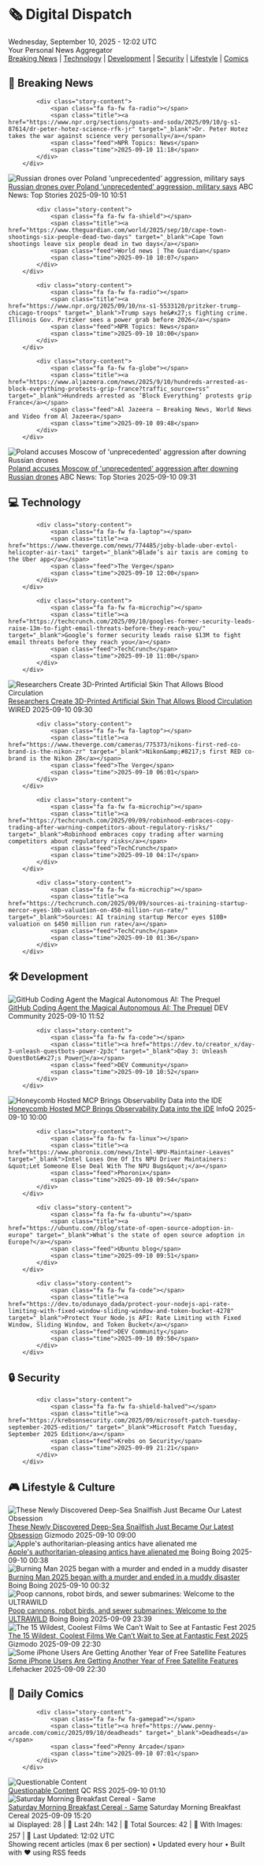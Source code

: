 <!-- Processing 54 RSS feeds at 2025-09-10 12:02:29 UTC -->
<!-- Processing: Poorly Drawn Lines -->
<!-- Processing: Cyanide & Happiness -->
<!-- Processing: Girl Genius -->
<!-- Processing: Dinosaur Comics -->
<!-- Processing: CNN Breaking News -->
<!-- Processing: BBC World News -->
<!-- Processing: BBC Breaking News -->
<!-- Processing: NPR News -->
<!-- Processing: Reuters Top News -->
<!-- Processing: ABC News Breaking -->
<!-- Processing: The Verge -->
<!-- Processing: Ars Technica -->
<!-- Processing: O'Reilly Radar -->
<!-- Processing: Hacker News -->
<!-- Processing: Dev.to -->
<!-- Processing: It's FOSS -->
<!-- Processing: DistroWatch -->
<!-- Processing: Red Hat Blog -->
<!-- Processing: Ubuntu Blog -->
<!-- Processing: GitHub Blog -->
<!-- Processing: InfoQ -->
<!-- Processing: The Pragmatic Engineer -->
<!-- Processing: Schneier on Security -->
<!-- Generated 4 new posts out of 23 feeds processed -->
<div class="newspaper-header">
    <h1 class="newspaper-title">🗞️ Digital Dispatch</h1>
    <div class="newspaper-date">Wednesday, September 10, 2025 - 12:02 UTC</div>
    <div class="newspaper-subtitle">Your Personal News Aggregator</div>
</div>

<div class="newspaper-nav">
    <a href="#breaking">Breaking News</a> |
    <a href="#tech">Technology</a> |
    <a href="#dev">Development</a> |
    <a href="#security">Security</a> |
    <a href="#lifestyle">Lifestyle</a> |
    <a href="#webcomics">Comics</a>
</div>

<div class="news-section breaking-news" id="breaking">
<h2 class="section-header">🚨 Breaking News</h2>
<div class="stories-container">
<div class="story">
            
            <div class="story-content">
                <span class="fa fa-fw fa-radio"></span>
                <span class="title"><a href="https://www.npr.org/sections/goats-and-soda/2025/09/10/g-s1-87614/dr-peter-hotez-science-rfk-jr" target="_blank">Dr. Peter Hotez takes the war against science very personally</a></span>
                <span class="feed">NPR Topics: News</span>
                <span class="time">2025-09-10 11:18</span>
            </div>
        </div>
<div class="story">
            <img src="https://s.abcnews.com/images/International/poland-main_1757499248990_hpMain_4x3t_384.jpg" alt="Russian drones over Poland &#x27;unprecedented&#x27; aggression, military says" class="story-image" loading="lazy" onerror="this.style.display='none'">
            <div class="story-content">
                <span class="fa fa-fw fa-tv"></span>
                <span class="title"><a href="https://abcnews.go.com/International/poland-airspace-repeatedly-violated-drone-type-objects-amid/story?id=125422386" target="_blank">Russian drones over Poland &#x27;unprecedented&#x27; aggression, military says</a></span>
                <span class="feed">ABC News: Top Stories</span>
                <span class="time">2025-09-10 10:51</span>
            </div>
        </div>
<div class="story">
            
            <div class="story-content">
                <span class="fa fa-fw fa-shield"></span>
                <span class="title"><a href="https://www.theguardian.com/world/2025/sep/10/cape-town-shootings-six-people-dead-two-days" target="_blank">Cape Town shootings leave six people dead in two days</a></span>
                <span class="feed">World news | The Guardian</span>
                <span class="time">2025-09-10 10:07</span>
            </div>
        </div>
<div class="story">
            
            <div class="story-content">
                <span class="fa fa-fw fa-radio"></span>
                <span class="title"><a href="https://www.npr.org/2025/09/10/nx-s1-5533120/pritzker-trump-chicago-troops" target="_blank">Trump says he&#x27;s fighting crime. Illinois Gov. Pritzker sees a power grab before 2026</a></span>
                <span class="feed">NPR Topics: News</span>
                <span class="time">2025-09-10 10:00</span>
            </div>
        </div>
<div class="story">
            
            <div class="story-content">
                <span class="fa fa-fw fa-globe"></span>
                <span class="title"><a href="https://www.aljazeera.com/news/2025/9/10/hundreds-arrested-as-block-everything-protests-grip-france?traffic_source=rss" target="_blank">Hundreds arrested as ‘Block Everything’ protests grip France</a></span>
                <span class="feed">Al Jazeera – Breaking News, World News and Video from Al Jazeera</span>
                <span class="time">2025-09-10 09:48</span>
            </div>
        </div>
<div class="story">
            <img src="https://s.abcnews.com/images/International/GettyImages-595081313_1757475972603_hpMain_4x3t_384.jpg" alt="Poland accuses Moscow of &#x27;unprecedented&#x27; aggression after downing Russian drones" class="story-image" loading="lazy" onerror="this.style.display='none'">
            <div class="story-content">
                <span class="fa fa-fw fa-tv"></span>
                <span class="title"><a href="https://abcnews.go.com/International/poland-airspace-repeatedly-violated-drone-type-objects-amid/story?id=125422386" target="_blank">Poland accuses Moscow of &#x27;unprecedented&#x27; aggression after downing Russian drones</a></span>
                <span class="feed">ABC News: Top Stories</span>
                <span class="time">2025-09-10 09:31</span>
            </div>
        </div>
</div>
</div>
<div class="news-section tech-news" id="tech">
<h2 class="section-header">💻 Technology</h2>
<div class="stories-container">
<div class="story">
            
            <div class="story-content">
                <span class="fa fa-fw fa-laptop"></span>
                <span class="title"><a href="https://www.theverge.com/news/774485/joby-blade-uber-evtol-helicopter-air-taxi" target="_blank">Blade’s air taxis are coming to the Uber app</a></span>
                <span class="feed">The Verge</span>
                <span class="time">2025-09-10 12:00</span>
            </div>
        </div>
<div class="story">
            
            <div class="story-content">
                <span class="fa fa-fw fa-microchip"></span>
                <span class="title"><a href="https://techcrunch.com/2025/09/10/googles-former-security-leads-raise-13m-to-fight-email-threats-before-they-reach-you/" target="_blank">Google’s former security leads raise $13M to fight email threats before they reach you</a></span>
                <span class="feed">TechCrunch</span>
                <span class="time">2025-09-10 11:00</span>
            </div>
        </div>
<div class="story">
            <img src="https://media.wired.com/photos/68bade91fdb5bd3fec4ecb07/master/pass/Daniel+Aili-Johan+Junker-2025-LiU-5136.jpeg" alt="Researchers Create 3D-Printed Artificial Skin That Allows Blood Circulation" class="story-image" loading="lazy" onerror="this.style.display='none'">
            <div class="story-content">
                <span class="fa fa-fw fa-bolt"></span>
                <span class="title"><a href="https://www.wired.com/story/researchers-create-3d-printed-artificial-skin-that-allows-blood-circulation/" target="_blank">Researchers Create 3D-Printed Artificial Skin That Allows Blood Circulation</a></span>
                <span class="feed">WIRED</span>
                <span class="time">2025-09-10 09:30</span>
            </div>
        </div>
<div class="story">
            
            <div class="story-content">
                <span class="fa fa-fw fa-laptop"></span>
                <span class="title"><a href="https://www.theverge.com/cameras/775373/nikons-first-red-co-brand-is-the-nikon-zr" target="_blank">Nikon&amp;#8217;s first RED co-brand is the Nikon ZR</a></span>
                <span class="feed">The Verge</span>
                <span class="time">2025-09-10 06:01</span>
            </div>
        </div>
<div class="story">
            
            <div class="story-content">
                <span class="fa fa-fw fa-microchip"></span>
                <span class="title"><a href="https://techcrunch.com/2025/09/09/robinhood-embraces-copy-trading-after-warning-competitors-about-regulatory-risks/" target="_blank">Robinhood embraces copy trading after warning competitors about regulatory risks</a></span>
                <span class="feed">TechCrunch</span>
                <span class="time">2025-09-10 04:17</span>
            </div>
        </div>
<div class="story">
            
            <div class="story-content">
                <span class="fa fa-fw fa-microchip"></span>
                <span class="title"><a href="https://techcrunch.com/2025/09/09/sources-ai-training-startup-mercor-eyes-10b-valuation-on-450-million-run-rate/" target="_blank">Sources: AI training startup Mercor eyes $10B+ valuation on $450 million run rate</a></span>
                <span class="feed">TechCrunch</span>
                <span class="time">2025-09-10 01:36</span>
            </div>
        </div>
</div>
</div>
<div class="news-section dev-news" id="dev">
<h2 class="section-header">🛠️ Development</h2>
<div class="stories-container">
<div class="story">
            <img src="https://media2.dev.to/dynamic/image/width=800%2Cheight=%2Cfit=scale-down%2Cgravity=auto%2Cformat=auto/https%3A%2F%2Fdev-to-uploads.s3.amazonaws.com%2Fuploads%2Farticles%2Fa896t6c60qv8ri6ltm40.png" alt="GitHub Coding Agent the Magical Autonomous AI: The Prequel" class="story-image" loading="lazy" onerror="this.style.display='none'">
            <div class="story-content">
                <span class="fa fa-fw fa-code"></span>
                <span class="title"><a href="https://dev.to/anchildress1/github-coding-agent-the-magical-autonomous-ai-the-prequel-4h11" target="_blank">GitHub Coding Agent the Magical Autonomous AI: The Prequel</a></span>
                <span class="feed">DEV Community</span>
                <span class="time">2025-09-10 11:52</span>
            </div>
        </div>
<div class="story">
            
            <div class="story-content">
                <span class="fa fa-fw fa-code"></span>
                <span class="title"><a href="https://dev.to/creator_x/day-3-unleash-questbots-power-2p3c" target="_blank">Day 3: Unleash QuestBot&#x27;s Power🎯</a></span>
                <span class="feed">DEV Community</span>
                <span class="time">2025-09-10 10:52</span>
            </div>
        </div>
<div class="story">
            <img src="https://res.infoq.com/news/2025/09/honeycomb-hosted-mcp/en/headerimage/header-1757190377363.jpeg" alt="Honeycomb Hosted MCP Brings Observability Data into the IDE" class="story-image" loading="lazy" onerror="this.style.display='none'">
            <div class="story-content">
                <span class="fa fa-fw fa-info-circle"></span>
                <span class="title"><a href="https://www.infoq.com/news/2025/09/honeycomb-hosted-mcp/?utm_campaign=infoq_content&utm_source=infoq&utm_medium=feed&utm_term=global" target="_blank">Honeycomb Hosted MCP Brings Observability Data into the IDE</a></span>
                <span class="feed">InfoQ</span>
                <span class="time">2025-09-10 10:00</span>
            </div>
        </div>
<div class="story">
            
            <div class="story-content">
                <span class="fa fa-fw fa-linux"></span>
                <span class="title"><a href="https://www.phoronix.com/news/Intel-NPU-Maintainer-Leaves" target="_blank">Intel Loses One Of Its NPU Driver Maintainers: &quot;Let Someone Else Deal With The NPU Bugs&quot;</a></span>
                <span class="feed">Phoronix</span>
                <span class="time">2025-09-10 09:54</span>
            </div>
        </div>
<div class="story">
            
            <div class="story-content">
                <span class="fa fa-fw fa-ubuntu"></span>
                <span class="title"><a href="https://ubuntu.com//blog/state-of-open-source-adoption-in-europe" target="_blank">What’s the state of open source adoption in Europe?</a></span>
                <span class="feed">Ubuntu blog</span>
                <span class="time">2025-09-10 09:51</span>
            </div>
        </div>
<div class="story">
            
            <div class="story-content">
                <span class="fa fa-fw fa-code"></span>
                <span class="title"><a href="https://dev.to/odunayo_dada/protect-your-nodejs-api-rate-limiting-with-fixed-window-sliding-window-and-token-bucket-4278" target="_blank">Protect Your Node.js API: Rate Limiting with Fixed Window, Sliding Window, and Token Bucket</a></span>
                <span class="feed">DEV Community</span>
                <span class="time">2025-09-10 09:50</span>
            </div>
        </div>
</div>
</div>
<div class="news-section security-news" id="security">
<h2 class="section-header">🔒 Security</h2>
<div class="stories-container">
<div class="story">
            
            <div class="story-content">
                <span class="fa fa-fw fa-shield-halved"></span>
                <span class="title"><a href="https://krebsonsecurity.com/2025/09/microsoft-patch-tuesday-september-2025-edition/" target="_blank">Microsoft Patch Tuesday, September 2025 Edition</a></span>
                <span class="feed">Krebs on Security</span>
                <span class="time">2025-09-09 21:21</span>
            </div>
        </div>
</div>
</div>
<div class="news-section lifestyle-news" id="lifestyle">
<h2 class="section-header">🎮 Lifestyle & Culture</h2>
<div class="stories-container">
<div class="story">
            <img src="https://gizmodo.com/app/uploads/2025/09/mbari-bumpy-snailfish-pink-and-round.jpg" alt="These Newly Discovered Deep-Sea Snailfish Just Became Our Latest Obsession" class="story-image" loading="lazy" onerror="this.style.display='none'">
            <div class="story-content">
                <span class="fa fa-fw fa-computer"></span>
                <span class="title"><a href="https://gizmodo.com/these-newly-discovered-deep-sea-snailfish-just-became-our-newest-obsession-2000656455" target="_blank">These Newly Discovered Deep-Sea Snailfish Just Became Our Latest Obsession</a></span>
                <span class="feed">Gizmodo</span>
                <span class="time">2025-09-10 09:00</span>
            </div>
        </div>
<div class="story">
            <img src="https://i0.wp.com/boingboing.net/wp-content/uploads/2025/09/ipp.jpg?fit=1080%2C612&amp;quality=60&amp;ssl=1" alt="Apple&#x27;s authoritarian-pleasing antics have alienated me" class="story-image" loading="lazy" onerror="this.style.display='none'">
            <div class="story-content">
                <span class="fa fa-fw fa-arrow-right"></span>
                <span class="title"><a href="https://boingboing.net/2025/09/09/apples-authoritarian-pleasing-antics-have-alienated-me.html" target="_blank">Apple&#x27;s authoritarian-pleasing antics have alienated me</a></span>
                <span class="feed">Boing Boing</span>
                <span class="time">2025-09-10 00:38</span>
            </div>
        </div>
<div class="story">
            <img src="https://i0.wp.com/boingboing.net/wp-content/uploads/2025/09/mud.jpg?fit=1200%2C801&amp;quality=60&amp;ssl=1" alt="Burning Man 2025 began with a murder and ended in a muddy disaster" class="story-image" loading="lazy" onerror="this.style.display='none'">
            <div class="story-content">
                <span class="fa fa-fw fa-arrow-right"></span>
                <span class="title"><a href="https://boingboing.net/2025/09/09/burning-man-2025-began-with-a-murder-and-ended-in-a-muddy-disaster.html" target="_blank">Burning Man 2025 began with a murder and ended in a muddy disaster</a></span>
                <span class="feed">Boing Boing</span>
                <span class="time">2025-09-10 00:32</span>
            </div>
        </div>
<div class="story">
            <img src="https://i0.wp.com/boingboing.net/wp-content/uploads/2025/09/Cover-inset-from-ULTRAWILD_2C-Steve-Mushin.-Used-w.jpg?fit=1080%2C607&amp;quality=60&amp;ssl=1" alt="Poop cannons, robot birds, and sewer submarines: Welcome to the ULTRAWILD" class="story-image" loading="lazy" onerror="this.style.display='none'">
            <div class="story-content">
                <span class="fa fa-fw fa-arrow-right"></span>
                <span class="title"><a href="https://boingboing.net/2025/09/09/poop-cannons-robot-birds-and-sewer-submarines-welcome-to-the-ultrawild.html" target="_blank">Poop cannons, robot birds, and sewer submarines: Welcome to the ULTRAWILD</a></span>
                <span class="feed">Boing Boing</span>
                <span class="time">2025-09-09 23:39</span>
            </div>
        </div>
<div class="story">
            <img src="https://gizmodo.com/app/uploads/2025/09/Dolly-Fantastic-Fest.jpg" alt="The 15 Wildest, Coolest Films We Can’t Wait to See at Fantastic Fest 2025" class="story-image" loading="lazy" onerror="this.style.display='none'">
            <div class="story-content">
                <span class="fa fa-fw fa-computer"></span>
                <span class="title"><a href="https://gizmodo.com/the-15-wildest-coolest-films-we-cant-wait-to-see-at-fantastic-fest-2025-2000654109" target="_blank">The 15 Wildest, Coolest Films We Can’t Wait to See at Fantastic Fest 2025</a></span>
                <span class="feed">Gizmodo</span>
                <span class="time">2025-09-09 22:30</span>
            </div>
        </div>
<div class="story">
            <img src="https://lifehacker.com/imagery/articles/01K4R5ZD4S8VYSR3P7E2AEP1WR/hero-image.jpg" alt="Some iPhone Users Are Getting Another Year of Free Satellite Features" class="story-image" loading="lazy" onerror="this.style.display='none'">
            <div class="story-content">
                <span class="fa fa-fw fa-life-ring"></span>
                <span class="title"><a href="https://lifehacker.com/tech/apple-iphone-users-getting-another-year-of-free-satellite-features?utm_medium=RSS" target="_blank">Some iPhone Users Are Getting Another Year of Free Satellite Features</a></span>
                <span class="feed">Lifehacker</span>
                <span class="time">2025-09-09 22:30</span>
            </div>
        </div>
</div>
</div>
<div class="news-section webcomics-section" id="webcomics">
<h2 class="section-header">🎨 Daily Comics</h2>
<div class="stories-container">
<div class="story">
            
            <div class="story-content">
                <span class="fa fa-fw fa-gamepad"></span>
                <span class="title"><a href="https://www.penny-arcade.com/comic/2025/09/10/deadheads" target="_blank">Deadheads</a></span>
                <span class="feed">Penny Arcade</span>
                <span class="time">2025-09-10 07:01</span>
            </div>
        </div>
<div class="story">
            <img src="http://www.questionablecontent.net/comics/5654.png" alt="Questionable Content" class="story-image" loading="lazy" onerror="this.style.display='none'">
            <div class="story-content">
                <span class="fa fa-fw fa-music"></span>
                <span class="title"><a href="http://questionablecontent.net/view.php?comic=5654" target="_blank">Questionable Content</a></span>
                <span class="feed">QC RSS</span>
                <span class="time">2025-09-10 01:10</span>
            </div>
        </div>
<div class="story">
            <img src="https://www.smbc-comics.com/comics/1757395025-20250909.png" alt="Saturday Morning Breakfast Cereal - Same" class="story-image" loading="lazy" onerror="this.style.display='none'">
            <div class="story-content">
                <span class="fa fa-fw fa-smile"></span>
                <span class="title"><a href="https://www.smbc-comics.com/comic/same-2" target="_blank">Saturday Morning Breakfast Cereal - Same</a></span>
                <span class="feed">Saturday Morning Breakfast Cereal</span>
                <span class="time">2025-09-09 15:20</span>
            </div>
        </div>
</div>
</div>

<div class="newspaper-footer">
    <div class="stats">
        📊 Displayed: 28 | 📅 Last 24h: 142 | 📡 Total Sources: 42 | 📸 With Images: 257 |
        🔄 Last Updated: 12:02 UTC
    </div>
    <div class="footer-note">
        Showing recent articles (max 6 per section) • Updated every hour • Built with ❤️ using RSS feeds
    </div>
</div>
